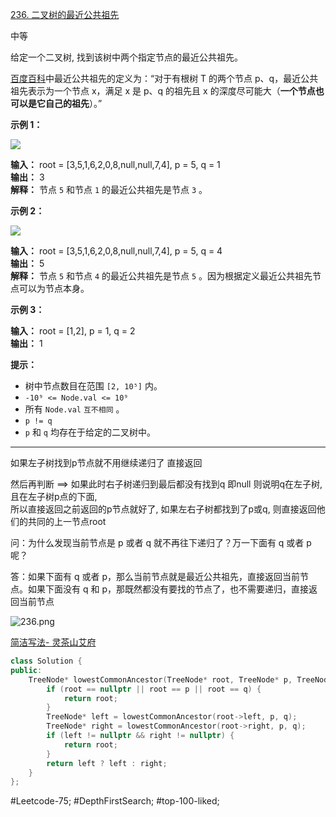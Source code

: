 [236. 二叉树的最近公共祖先](https://leetcode.cn/problems/lowest-common-ancestor-of-a-binary-tree/)

中等

给定一个二叉树, 找到该树中两个指定节点的最近公共祖先。

[百度百科](https://baike.baidu.com/item/%E6%9C%80%E8%BF%91%E5%85%AC%E5%85%B1%E7%A5%96%E5%85%88/8918834?fr=aladdin)中最近公共祖先的定义为：“对于有根树 T 的两个节点 p、q，最近公共祖先表示为一个节点 x，满足 x 是 p、q 的祖先且 x 的深度尽可能大（**一个节点也可以是它自己的祖先**）。”

**示例 1：**

![](https://assets.leetcode.com/uploads/2018/12/14/binarytree.png)

**输入：** root = [3,5,1,6,2,0,8,null,null,7,4], p = 5, q = 1  
**输出：** 3  
**解释：** 节点 `5` 和节点 `1` 的最近公共祖先是节点 `3` 。  

**示例 2：**

![](https://assets.leetcode.com/uploads/2018/12/14/binarytree.png)

**输入：** root = [3,5,1,6,2,0,8,null,null,7,4], p = 5, q = 4  
**输出：** 5  
**解释：** 节点 `5` 和节点 `4` 的最近公共祖先是节点 `5` 。因为根据定义最近公共祖先节点可以为节点本身。  

**示例 3：**

**输入：** root = [1,2], p = 1, q = 2  
**输出：** 1

**提示：**

- 树中节点数目在范围 `[2, 10⁵]` 内。
- `-10⁹ <= Node.val <= 10⁹`
- 所有 `Node.val` `互不相同` 。
- `p != q`
- `p` 和 `q` 均存在于给定的二叉树中。
---- ----

如果左子树找到p节点就不用继续递归了 直接返回  

然后再判断 ==> 如果此时右子树递归到最后都没有找到q 即null 则说明q在左子树, 且在左子树p点的下面,   
所以直接返回之前返回的p节点就好了, 如果左右子树都找到了p或q, 则直接返回他们的共同的上一节点root   

问：为什么发现当前节点是 p 或者 q 就不再往下递归了？万一下面有 q 或者 p 呢？  

答：如果下面有 q 或者 p，那么当前节点就是最近公共祖先，直接返回当前节点。如果下面没有 q 和 p，那既然都没有要找的节点了，也不需要递归，直接返回当前节点

![236.png](https://pic.leetcode.cn/1681546069-BZfraI-236.png)

[简洁写法- 灵茶山艾府](https://leetcode.cn/problems/lowest-common-ancestor-of-a-binary-tree/solutions/2023872/fen-lei-tao-lun-luan-ru-ma-yi-ge-shi-pin-2r95/)

```cpp
class Solution {
public:
    TreeNode* lowestCommonAncestor(TreeNode* root, TreeNode* p, TreeNode* q) {
        if (root == nullptr || root == p || root == q) {
            return root;
        }
        TreeNode* left = lowestCommonAncestor(root->left, p, q);
        TreeNode* right = lowestCommonAncestor(root->right, p, q);
        if (left != nullptr && right != nullptr) {
            return root;
        }
        return left ? left : right;
    }
};
```
#Leetcode-75; #DepthFirstSearch; #top-100-liked; 